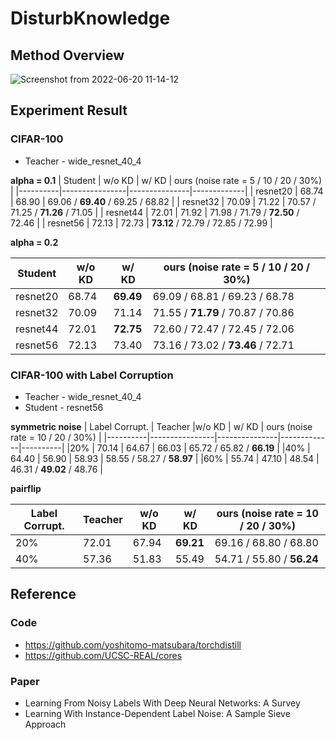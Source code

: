 # DisturbKnowledge
## Method Overview
![Screenshot from 2022-06-20 11-14-12](https://user-images.githubusercontent.com/20153952/174513557-f7834300-c64f-4ee1-8714-21bf0204e69f.png)

## Experiment Result
### CIFAR-100
* Teacher - wide_resnet_40_4  


**alpha = 0.1**
|  Student  |  w/o KD | w/ KD |  ours (noise rate = 5 / 10 / 20 / 30%) |
|----------|----------------|---------------|-------------|
| resnet20 | 68.74 | 68.90 | 69.06 / **69.40** / 69.25 / 68.82 | 
| resnet32 | 70.09 | 71.22 | 70.57 / 71.25 / **71.26** / 71.05 |
| resnet44 | 72.01 | 71.92 | 71.98 / 71.79 / **72.50** / 72.46 |
| resnet56 | 72.13 | 72.73 | **73.12** / 72.79 / 72.85 / 72.99 |

**alpha = 0.2**

|  Student  |  w/o KD | w/ KD |  ours (noise rate = 5 / 10 / 20 / 30%) |
|----------|----------------|---------------|-------------|
| resnet20 | 68.74 | **69.49** | 69.09 / 68.81 / 69.23 / 68.78 |
| resnet32 | 70.09 | 71.14 | 71.55 / **71.79** / 70.87 / 70.86 |
| resnet44 | 72.01 | **72.75** | 72.60 / 72.47 / 72.45 / 72.06 |
| resnet56 | 72.13 | 73.40 | 73.16 / 73.02 / **73.46** / 72.71 |

### CIFAR-100 with Label Corruption
* Teacher - wide_resnet_40_4  
* Student - resnet56  


**symmetric noise**
|  Label Corrupt.  |  Teacher |w/o KD | w/ KD |  ours (noise rate = 10 / 20 / 30%) |
|----------|----------------|---------------|-------------|----------|
|20% | 70.14 | 64.67 | 66.03 | 65.72 / 65.82 / **66.19** |
|40% | 64.40 | 56.90 | 58.93 | 58.55 / 58.27 / **58.97** |
|60% | 55.74 | 47.10 | 48.54 | 46.31 / **49.02** / 48.76 |

**pairflip**

|  Label Corrupt.  |  Teacher |w/o KD | w/ KD |  ours (noise rate = 10 / 20 / 30%) |
|----------|----------------|---------------|-------------|----------|
|20% | 72.01 | 67.94 | **69.21** | 69.16 / 68.80 / 68.80 |
|40% | 57.36 | 51.83 | 55.49 | 54.71 / 55.80 / **56.24** |

## Reference
### Code
* https://github.com/yoshitomo-matsubara/torchdistill
* https://github.com/UCSC-REAL/cores
### Paper
- Learning From Noisy Labels With Deep Neural Networks: A Survey
- Learning With Instance-Dependent Label Noise: A Sample Sieve Approach
